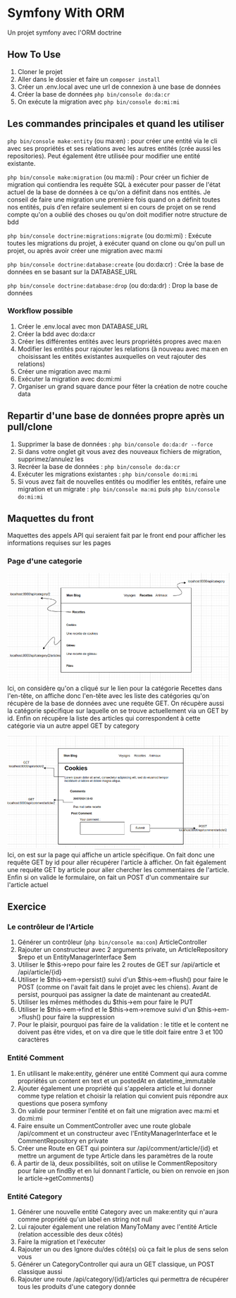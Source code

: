 # Symfony With ORM
Un projet symfony avec l'ORM doctrine

## How To Use
1. Cloner le projet
2. Aller dans le dossier et faire un `composer install`
3. Créer un .env.local avec une url de connexion à une base de données
4. Créer la base de données `php bin/console do:da:cr`
5. On exécute la migration avec `php bin/console do:mi:mi`


## Les commandes principales et quand les utiliser

`php bin/console make:entity` (ou ma:en) : pour créer une entité via le cli avec ses propriétés et ses relations avec les autres entités (crée aussi les repositories). Peut également être utilisée pour modifier une entité existante.

`php bin/console make:migration` (ou ma:mi) : Pour créer un fichier de migration qui contiendra les requête SQL à exécuter pour passer de l'état actuel de la base de données à ce qu'on a définit dans nos entités. Je conseil de faire une migration une première fois quand on a définit toutes nos entités, puis d'en refaire seulement si en cours de projet on se rend compte qu'on a oublié des choses ou qu'on doit modifier notre structure de bdd

`php bin/console doctrine:migrations:migrate` (ou do:mi:mi) : Exécute toutes les migrations du projet, à exécuter quand on clone ou qu'on pull un projet, ou après avoir créer une migration avec ma:mi

`php bin/console doctrine:database:create` (ou do:da:cr) : Crée la base de données en se basant sur la DATABASE_URL

`php bin/console doctrine:database:drop` (ou do:da:dr) : Drop la base de données

### Workflow possible
1. Créer le .env.local avec mon DATABASE_URL
2. Créer la bdd avec do:da:cr
3. Créer les différentes entités avec leurs propriétés propres avec ma:en
4. Modifier les entités pour rajouter les relations (à nouveau avec ma:en en choisissant les entités existantes auxquelles on veut rajouter des relations)
5. Créer une migration avec ma:mi
6. Exécuter la migration avec do:mi:mi
7. Organiser un grand square dance pour fêter la création de notre couche data


## Repartir d'une base de données propre après un pull/clone
1. Supprimer la base de données : `php bin/console do:da:dr --force`
2. Si dans votre onglet git vous avez des nouveaux fichiers de migration, supprimez/annulez les
3. Recréer la base de données : `php bin/console do:da:cr`
4. Exécuter les migrations existantes : `php bin/console do:mi:mi`
5. Si vous avez fait de nouvelles entités ou modifier les entités, refaire une migration et un migrate : `php bin/console ma:mi` puis `php bin/console do:mi:mi`

## Maquettes du front
Maquettes des appels API qui seraient fait par le front end pour afficher les informations requises sur les pages

### Page d'une categorie
![Une catégorie](maquettes/front-api-calls.png)
Ici, on considère qu'on a cliqué sur le lien pour la catégorie Recettes dans l'en-tête, on affiche donc l'en-tête avec les liste des catégories qu'on récupère de la base de données avec une requête GET. On récupère aussi la catégorie spécifique sur laquelle on se trouve actuellement via un GET by id. Enfin on récupère la liste des articles qui correspondent à cette catégorie via un autre appel GET by category

![Un article](maquettes/front-api-calls-2.png)
Ici, on est sur la page qui affiche un article spécifique. On fait donc une requête GET by id pour aller récupérer l'article à afficher. On fait également une requête GET by article pour aller chercher les commentaires de l'article. Enfin si on valide le formulaire, on fait un POST d'un commentaire sur l'article actuel

## Exercice
### Le contrôleur de l'Article
1. Générer un contrôleur (`php bin/console ma:con`) ArticleController
2. Rajouter un constructeur avec 2 arguments private, un ArticleRepository $repo et un EntityManagerInterface $em
3. Utiliser le $this->repo pour faire les 2 routes de GET sur /api/article et /api/article/{id}
4. Utiliser le $this->em->persist() suivi d'un $this->em->flush() pour faire le POST (comme on l'avait fait dans le projet avec les chiens). Avant de persist, pourquoi pas assigner la date de maintenant au createdAt.
5. Utiliser les mêmes méthodes du $this->em pour faire le PUT
6. Utiliser le $this->em->find et le $this->em->remove suivi d'un $this->em->flush() pour faire la suppression
7. Pour le plaisir, pourquoi pas faire de la validation : le title et le content ne doivent pas être vides, et on va dire que le title doit faire entre 3 et 100 caractères


### Entité Comment
1. En utilisant le make:entity, générer une entité Comment qui aura comme propriétés un content en text et un postedAt en datetime_immutable
2. Ajouter également une propriété qui s'appelera article et lui donner comme type relation et choisir la relation qui convient puis répondre aux questions que posera symfony
3. On valide pour terminer l'entité et on fait une migration avec ma:mi et do:mi:mi
4. Faire ensuite un CommentController avec une route globale /api/comment et un constructeur avec l'EntityManagerInterface et le CommentRepository en private
5. Créer une Route en GET qui pointera sur /api/comment/article/{id} et mettre un argument de type Article dans les paramètres de la route
6. À partir de là, deux possibilités, soit on utilise le CommentRepository pour faire un findBy et en lui donnant l'article, ou bien on renvoie en json le article->getComments()


### Entité Category
1. Générer une nouvelle entité Category avec un make:entity qui n'aura comme propriété qu'un label en string not null
2. Lui rajouter également une relation ManyToMany avec l'entité Article (relation accessible des deux côtés)
3. Faire la migration et l'exécuter
4. Rajouter un ou des Ignore du/des côté(s) où ça fait le plus de sens selon vous
5. Générer un CategoryController qui aura un GET classique, un POST classique aussi
6. Rajouter une route /api/category/{id}/articles qui permettra de récupérer tous les produits d'une category donnée